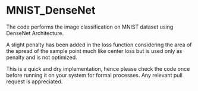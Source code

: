 # MNIST_DenseNet
The code performs the image classification on MNIST dataset using DenseNet Architecture.

A slight penalty has been added in the loss function considering the area of the spread of the sample point much like center loss but is used only as penalty and is not optimized.

This is a quick and dry implementation, hence please check the code once before running it on your system for formal processes.
Any relevant pull request is appreciated.
